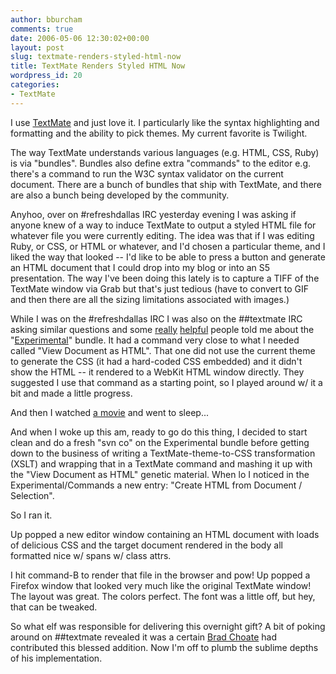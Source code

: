 ```yaml
---
author: bburcham
comments: true
date: 2006-05-06 12:30:02+00:00
layout: post
slug: textmate-renders-styled-html-now
title: TextMate Renders Styled HTML Now
wordpress_id: 20
categories:
- TextMate
---
```


I use [TextMate](http://macromates.com/) and just love it.  I particularly like the syntax highlighting and formatting and the ability to pick themes.  My current favorite is Twilight.

The way TextMate understands various languages (e.g. HTML, CSS, Ruby) is via "bundles".  Bundles also define extra "commands" to the editor e.g. there's a command to run the W3C syntax validator on the current document. There are a bunch of bundles that ship with TextMate, and there are also a bunch being developed by the community.

Anyhoo, over on #refreshdallas IRC yesterday evening I was asking if anyone knew of a way to induce TextMate to output a styled HTML file for whatever file you were currently editing.  The idea was that if I was editing Ruby, or CSS, or HTML or whatever, and I'd chosen a particular theme, and I liked the way that looked -- I'd like to be able to press a button and generate an HTML document that I could drop into my blog or into an S5 presentation.  The way I've been doing this lately is to capture a TIFF of the TextMate window via Grab but that's just tedious (have to convert to GIF and then there are all the sizing limitations associated with images.)

While I was on the #refreshdallas IRC I was also on the ##textmate IRC asking similar questions and some [really](http://subtlegradient.com) [helpful](http://macromates.com/blog/) people told me about the "[Experimental](http://macromates.com/svn/Bundles/trunk/Bundles/Experimental.tmbundle/)" bundle.  It had a command very close to what I needed called "View Document as HTML".  That one did not use the current theme to generate the CSS (it had a hard-coded CSS embedded) and it didn't show the HTML -- it rendered to a WebKit HTML window directly.  They suggested I use that command as a starting point, so I played around w/ it a bit and made a little progress.

And then I watched [a movie](http://www.scifi.com/firefly/episodes/season1/0102/) and went to sleep...

And when I woke up this am, ready to go do this thing, I decided to start clean and do a fresh "svn co" on the Experimental bundle before getting down to the business of writing a TextMate-theme-to-CSS transformation (XSLT) and wrapping that in a TextMate command and mashing it up with the "View Document as HTML" genetic material.  When lo I noticed in the Experimental/Commands a new entry: "Create HTML from Document / Selection".

So I ran it.

Up popped a new editor window containing an HTML document with loads of delicious CSS and the target document rendered in the body all formatted nice w/ spans w/ class attrs.

I hit command-B to render that file in the browser and pow!  Up popped a Firefox window that looked very much like the original TextMate window!  The layout was great.  The colors perfect.  The font was a little off, but hey, that can be tweaked.

So what elf was responsible for delivering this overnight gift?  A bit of poking around on ##textmate revealed it was a certain [Brad Choate](http://bradchoate.com) had contributed this blessed addition.  Now I'm off to plumb the sublime depths of his implementation.
